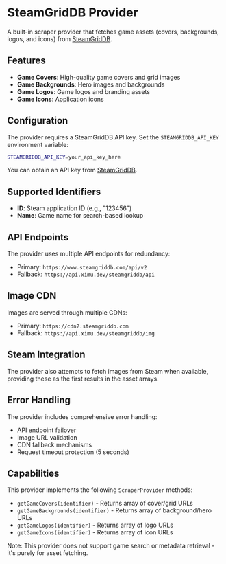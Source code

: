 # SteamGridDB Provider

A built-in scraper provider that fetches game assets (covers, backgrounds, logos, and icons) from [SteamGridDB](https://www.steamgriddb.com/).

## Features

- **Game Covers**: High-quality game covers and grid images
- **Game Backgrounds**: Hero images and backgrounds
- **Game Logos**: Game logos and branding assets
- **Game Icons**: Application icons

## Configuration

The provider requires a SteamGridDB API key. Set the `STEAMGRIDDB_API_KEY` environment variable:

```bash
STEAMGRIDDB_API_KEY=your_api_key_here
```

You can obtain an API key from [SteamGridDB](https://www.steamgriddb.com/profile/preferences/api).

## Supported Identifiers

- **ID**: Steam application ID (e.g., "123456")
- **Name**: Game name for search-based lookup

## API Endpoints

The provider uses multiple API endpoints for redundancy:

- Primary: `https://www.steamgriddb.com/api/v2`
- Fallback: `https://api.ximu.dev/steamgriddb/api`

## Image CDN

Images are served through multiple CDNs:

- Primary: `https://cdn2.steamgriddb.com`
- Fallback: `https://api.ximu.dev/steamgriddb/img`

## Steam Integration

The provider also attempts to fetch images from Steam when available, providing these as the first results in the asset arrays.

## Error Handling

The provider includes comprehensive error handling:

- API endpoint failover
- Image URL validation
- CDN fallback mechanisms
- Request timeout protection (5 seconds)

## Capabilities

This provider implements the following `ScraperProvider` methods:

- `getGameCovers(identifier)` - Returns array of cover/grid URLs
- `getGameBackgrounds(identifier)` - Returns array of background/hero URLs
- `getGameLogos(identifier)` - Returns array of logo URLs
- `getGameIcons(identifier)` - Returns array of icon URLs

Note: This provider does not support game search or metadata retrieval - it's purely for asset fetching.
